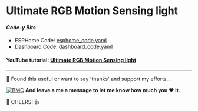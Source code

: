 # Ultimate RGB Motion Sensing light

#### *Code-y Bits*
- ESPHome Code: [esphome_code.yaml](https://github.com/3ative/ultimate-rgb-motion-sensing-light/blob/main/esphome_code.yaml)
- Dashboard Code: [dashboard_code.yaml](https://github.com/3ative/ultimate-rgb-motion-sensing-light/blob/main/dashboard_code.yaml)

#### YouTube tutorial: [Ultimate RGB Motion Sensing light](https://youtu.be/_XgJyYwlejo)

___


🎁 Found this useful or want to say 'thanks' and support my efforts...

[![BMC](https://www.buymeacoffee.com/assets/img/custom_images/white_img.png)](https://www.buymeacoffee.com/3ative) **And leave a me a message to let me know how much you ❤ it.**

🍺 CHEERS! 👍

